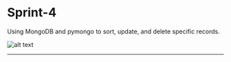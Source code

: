 # Sprint-4
Using MongoDB and pymongo to sort, update, and delete specific records.

![alt text](https://nakedsecurity.sophos.com/wp-content/uploads/sites/2/2017/01/mongodb.png?w=780&h=408&crop=1)


---------------------------------------------------------------------------------------------------
